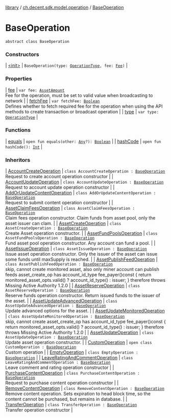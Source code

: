 [library](../../index.md) / [ch.decent.sdk.model.operation](../index.md) / [BaseOperation](./index.md)

# BaseOperation

`abstract class BaseOperation`

### Constructors

| [&lt;init&gt;](-init-.md) | `BaseOperation(type: `[`OperationType`](../-operation-type/index.md)`, fee: `[`Fee`](../../ch.decent.sdk.model/-fee/index.md)`)` |

### Properties

| [fee](fee.md) | `var fee: `[`AssetAmount`](../../ch.decent.sdk.model/-asset-amount/index.md)<br>Fee for the operation, must be set to valid value when broadcasting to network |
| [fetchFee](fetch-fee.md) | `var fetchFee: `[`Boolean`](https://kotlinlang.org/api/latest/jvm/stdlib/kotlin/-boolean/index.html)<br>Defines whether to fetch required fee for the operation when using the API methods to create transaction or broadcast operation |
| [type](type.md) | `var type: `[`OperationType`](../-operation-type/index.md) |

### Functions

| [equals](equals.md) | `open fun equals(other: `[`Any`](https://kotlinlang.org/api/latest/jvm/stdlib/kotlin/-any/index.html)`?): `[`Boolean`](https://kotlinlang.org/api/latest/jvm/stdlib/kotlin/-boolean/index.html) |
| [hashCode](hash-code.md) | `open fun hashCode(): `[`Int`](https://kotlinlang.org/api/latest/jvm/stdlib/kotlin/-int/index.html) |

### Inheritors

| [AccountCreateOperation](../-account-create-operation/index.md) | `class AccountCreateOperation : `[`BaseOperation`](./index.md)<br>Request to create account operation constructor |
| [AccountUpdateOperation](../-account-update-operation/index.md) | `class AccountUpdateOperation : `[`BaseOperation`](./index.md)<br>Request to account update operation constructor |
| [AddOrUpdateContentOperation](../-add-or-update-content-operation/index.md) | `class AddOrUpdateContentOperation : `[`BaseOperation`](./index.md)<br>Request to submit content operation constructor |
| [AssetClaimFeesOperation](../-asset-claim-fees-operation/index.md) | `class AssetClaimFeesOperation : `[`BaseOperation`](./index.md)<br>Claim fees operation constructor. Claim funds from asset pool, only the asset issuer can clam. |
| [AssetCreateOperation](../-asset-create-operation/index.md) | `class AssetCreateOperation : `[`BaseOperation`](./index.md)<br>Create Asset operation constructor. |
| [AssetFundPoolsOperation](../-asset-fund-pools-operation/index.md) | `class AssetFundPoolsOperation : `[`BaseOperation`](./index.md)<br>Fund asset pool operation constructor. Any account can fund a pool. |
| [AssetIssueOperation](../-asset-issue-operation/index.md) | `class AssetIssueOperation : `[`BaseOperation`](./index.md)<br>Issue asset operation constructor. Only the issuer of the asset can issue some funds until maxSupply is reached. |
| [AssetPublishFeedOperation](../-asset-publish-feed-operation/index.md) | `class AssetPublishFeedOperation : `[`BaseOperation`](./index.md)<br>skip, cannot create monitored asset, also only miner account can publish feeds asset_create_op has account_id_type fee_payer()const { return monitored_asset_opts.valid() ? account_id_type() : issuer; } therefore throws Missing Active Authority 1.2.0 |
| [AssetReserveOperation](../-asset-reserve-operation/index.md) | `class AssetReserveOperation : `[`BaseOperation`](./index.md)<br>Reserve funds operation constructor. Return issued funds to the issuer of the asset. |
| [AssetUpdateAdvancedOperation](../-asset-update-advanced-operation/index.md) | `class AssetUpdateAdvancedOperation : `[`BaseOperation`](./index.md)<br>Update advanced options for the asset. |
| [AssetUpdateMonitoredOperation](../-asset-update-monitored-operation/index.md) | `class AssetUpdateMonitoredOperation : `[`BaseOperation`](./index.md)<br>skip, cannot create asset_create_op has account_id_type fee_payer()const { return monitored_asset_opts.valid() ? account_id_type() : issuer; } therefore throws Missing Active Authority 1.2.0 |
| [AssetUpdateOperation](../-asset-update-operation/index.md) | `class AssetUpdateOperation : `[`BaseOperation`](./index.md)<br>Update asset operation constructor. |
| [CustomOperation](../-custom-operation/index.md) | `open class CustomOperation : `[`BaseOperation`](./index.md)<br>Custom operation |
| [EmptyOperation](../-empty-operation/index.md) | `class EmptyOperation : `[`BaseOperation`](./index.md) |
| [LeaveRatingAndCommentOperation](../-leave-rating-and-comment-operation/index.md) | `class LeaveRatingAndCommentOperation : `[`BaseOperation`](./index.md)<br>Leave comment and rating operation constructor |
| [PurchaseContentOperation](../-purchase-content-operation/index.md) | `class PurchaseContentOperation : `[`BaseOperation`](./index.md)<br>Request to purchase content operation constructor |
| [RemoveContentOperation](../-remove-content-operation/index.md) | `class RemoveContentOperation : `[`BaseOperation`](./index.md)<br>Remove content operation. Sets expiration to head block time, so the content cannot be purchased, but remains in database. |
| [TransferOperation](../-transfer-operation/index.md) | `class TransferOperation : `[`BaseOperation`](./index.md)<br>Transfer operation constructor |


